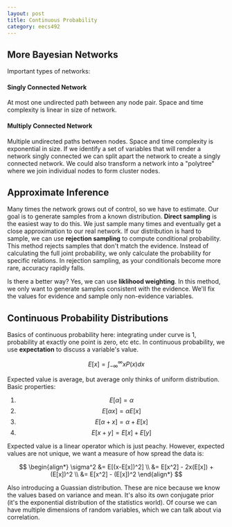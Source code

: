 ```yaml
---
layout: post
title: Continuous Probability 
category: eecs492
---
```

## More Bayesian Networks
Important types of networks:

#### Singly Connected Network
At most one undirected path between any node pair. Space and time complexity is linear in size of network.

#### Multiply Connected Network
Multiple undirected paths between nodes. Space and time complexity is exponential in size. If we identify a set of variables that will render a network singly connected we can split apart the network to create a singly connected network. We could also transform a network into a "polytree" where we join individual nodes to form cluster nodes. 

## Approximate Inference
Many times the network grows out of control, so we have to estimate. Our goal is to generate samples from a known distribution. **Direct sampling** is the easiest way to do this. We just sample many times and eventually get a close approximation to our real network. If our distribution is hard to sample, we can use **rejection sampling** to compute conditional probability. This method rejects samples that don't match the evidence. Instead of calculating the full joint probability, we only calculate the probability for specific relations. In rejection sampling, as your conditionals become more rare, accuracy rapidly falls. 

Is there a better way? Yes, we can use **liklihood weighting**. In this method, we only want to generate samples consistent with the evidence. We'll fix the values for evidence and sample only non-evidence variables. 

## Continuous Probability Distributions
Basics of continuous probability here: integrating under curve is 1, probability at exactly one point is zero, etc etc. In continuous probability, we use **expectation** to discuss a variable's value. 

$$ E[x] = \int_{- \infty}^{\infty} xP(x) dx $$

Expected value is average, but average only thinks of uniform distribution. Basic properties:

1. $$ E[\alpha] = \alpha $$
2. $$ E[\alpha x] = \alpha E[x] $$
3. $$ E[\alpha + x] = \alpha + E[x] $$
4. $$ E[x+y] = E[x] + E[y] $$

Expected value is a linear operator which is just peachy. However, expected values are not unique, we want a measure of how spread the data is:

$$ \begin{align*}
\sigma^2 &= E[(x-E[x])^2] \\
         &= E[x^2] - 2x(E[x]) + (E[x])^2 \\
         &= E[x^2] - (E[x])^2
   \end{align*}
$$ 

Also introducing a Guassian distribution. These are nice because we know the values based on variance and mean. It's also its own conjugate prior (it's the exponential distribution of the statistics world). Of course we can have multiple dimensions of random variables, which we can talk about via correlation. 
